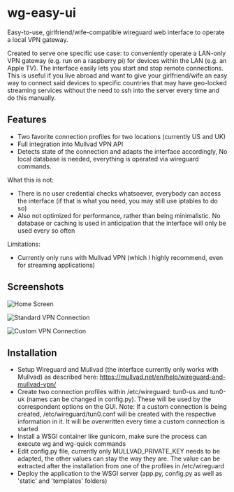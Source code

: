
# wg-easy-ui

Easy-to-use, girlfriend/wife-compatible wireguard web interface to operate a local VPN gateway.

Created to serve one specific use case: to conveniently operate a LAN-only VPN gateway (e.g. run on a raspberry pi) for devices within the LAN (e.g. an Apple TV). The interface easily lets you start and stop remote connections. This is useful if you live abroad and want to give your girlfriend/wife an easy way to connect said devices to specific countries that may have geo-locked streaming services without the need to ssh into the server every time and do this manually.


## Features

- Two favorite connection profiles for two locations (currently US and UK)
- Full integration into Mullvad VPN API
- Detects state of the connection and adapts the interface accordingly, No local database is needed, everything is operated via wireguard commands.

What this is not:
- There is no user credential checks whatsoever, everybody can access the interface (if that is what you need, you may still use iptables to do so)
- Also not optimized for performance, rather than being minimalistic. No database or caching is used in anticipation that the interface will only be used every so often

Limitations:
- Currently only runs with Mullvad VPN (which I highly recommend, even for streaming applications)
## Screenshots

![Home Screen](https://user-images.githubusercontent.com/646567/213718405-40b42193-0e79-4a44-b886-b62ad1fd3d33.png)

![Standard VPN Connection](https://user-images.githubusercontent.com/646567/213703656-d536bc27-9ceb-4803-bb65-dc467397cfef.png)

![Custom VPN Connection](https://user-images.githubusercontent.com/646567/213703652-6b12390c-f8db-4362-bea3-af96e98852b5.png)



## Installation

- Setup Wireguard and Mullvad (the interface currently only works with Mullvad) as described here: https://mullvad.net/en/help/wireguard-and-mullvad-vpn/
- Create two connection profiles within /etc/wireguard: tun0-us and tun0-uk (names can be changed in config.py). These will be used by the correspondent options on the GUI. Note: If a custom connection is being created, /etc/wireguard/tun0.conf will be created with the respective information in it. It will be overwritten every time a custom connection is started
- Install a WSGI container like gunicorn, make sure the process can execute wg and wg-quick commands
- Edit config.py file, currently only MULLVAD_PRIVATE_KEY needs to be adapted, the other values can stay the way they are. The value can be extracted after the installation from one of the profiles in /etc/wireguard
- Deploy the application to the WSGI server (app.py, config.py as well as 'static' and 'templates' folders)
